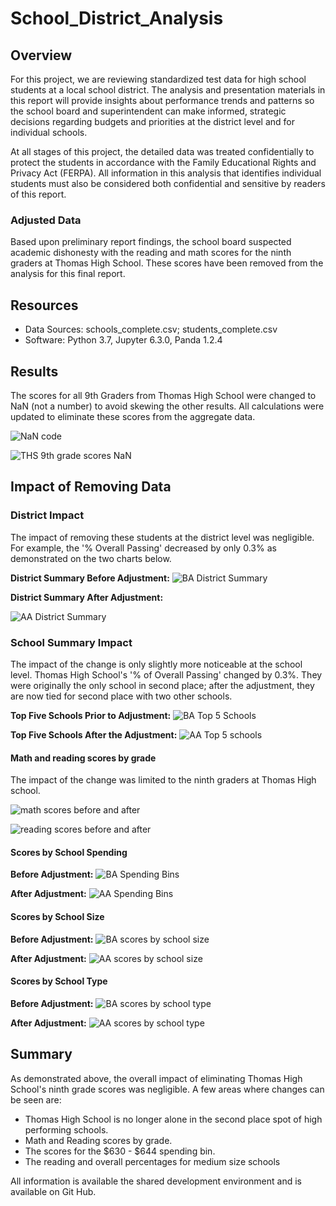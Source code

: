 # School_District_Analysis


## Overview

For this project, we are reviewing standardized test data for high school students at a local school district. The analysis and presentation materials in this report will provide insights about performance trends and patterns so the school board and superintendent  can make informed, strategic decisions regarding  budgets and priorities at the district level and for individual  schools. 

At all stages of this project, the detailed data was treated confidentially to protect the students in accordance with the Family Educational Rights and Privacy Act (FERPA). All information in this analysis that identifies individual students must also be considered both confidential and sensitive by readers of this report.   

### Adjusted Data
Based upon preliminary report findings, the school board suspected academic dishonesty with the reading and math scores for the ninth graders at Thomas High School. These scores have been removed from the analysis for this final report. 

## Resources
- Data Sources: schools_complete.csv; students_complete.csv
- Software: Python 3.7, Jupyter 6.3.0, Panda 1.2.4

## Results
The scores for all 9th Graders from Thomas High School were changed to NaN (not a number) to avoid skewing the other results. All calculations were updated to eliminate these scores from the aggregate data. 

![NaN code](https://user-images.githubusercontent.com/90162669/138533827-287dd12e-11ae-4478-802d-00303fc20364.png)

![THS 9th grade scores NaN](https://user-images.githubusercontent.com/90162669/137651818-8d0e53ba-d4ab-455a-9e2e-39d07b01bf9b.png)

## Impact of Removing Data

### District Impact
The impact of removing these students at the district level was negligible. For example, the '% Overall Passing' decreased by only 0.3% as demonstrated  on the two charts below. 

**District Summary Before Adjustment:**
![BA District Summary](https://user-images.githubusercontent.com/90162669/138365206-b02b7b8b-7644-4db5-9d5a-da8207d8bc3c.png)


**District Summary After Adjustment:**

![AA District Summary](https://user-images.githubusercontent.com/90162669/138365232-a9442985-ab35-4849-b831-7e05b1b78ae1.png)


### School Summary Impact
The impact of the change is only slightly more noticeable  at the school level. Thomas High School's '% of Overall Passing' changed by 0.3%.  They were originally the only school in second place;  after the adjustment, they are now tied for second place with two other schools. 

**Top Five Schools Prior to Adjustment:**
![BA Top 5 Schools](https://user-images.githubusercontent.com/90162669/138364802-c966e960-295b-42b6-ad18-66f842ee7be6.png)


**Top Five Schools After the Adjustment:**
![AA Top 5 schools](https://user-images.githubusercontent.com/90162669/138364782-8d7172a3-0837-46d9-9a55-6026d1376880.png)


#### Math and reading scores by grade
The impact of the change was limited to the ninth graders at Thomas High school. 

![math scores before and after](https://user-images.githubusercontent.com/90162669/138534994-6f8875a0-a630-45d3-bcc1-3bb6786f707e.png)


![reading scores before and after](https://user-images.githubusercontent.com/90162669/138535054-2947d81f-3082-42ff-b50d-040d76ccb58e.png)


#### Scores by School Spending


**Before Adjustment:**
![BA Spending Bins](https://user-images.githubusercontent.com/90162669/138526015-cc603467-2671-4c1b-a450-b73c433de43f.png)


**After Adjustment:**
![AA Spending Bins](https://user-images.githubusercontent.com/90162669/138526032-f41711a3-a761-4c11-8730-ac2069234e71.png)


#### Scores by School Size

**Before Adjustment:**
![BA scores by school size](https://user-images.githubusercontent.com/90162669/138526833-4f7bd9b2-a1f8-42ff-8ed7-87957f298e9f.png)


**After Adjustment:**
![AA scores by school size](https://user-images.githubusercontent.com/90162669/138526841-9f5a2184-941c-4a81-a8a9-38ab92c6780b.png)


#### Scores by School Type

**Before Adjustment:**
![BA scores by school type](https://user-images.githubusercontent.com/90162669/138527523-6ac37fdc-1b44-47cf-8844-6bdc844f6f65.png)


**After Adjustment:**
![AA scores by school type](https://user-images.githubusercontent.com/90162669/138527515-a55e0b5c-ff66-4a64-9ff9-b397024be177.png)



## Summary
As demonstrated above, the overall impact of eliminating Thomas High School's ninth grade scores was negligible. A few areas where changes can be seen are: 
- Thomas High School is no longer alone in the second place spot of high performing schools. 
- Math and Reading scores by grade.
- The scores for the $630 - $644 spending bin. 
- The reading and overall percentages for medium size schools

All information is available the shared development environment and is available on Git Hub.


